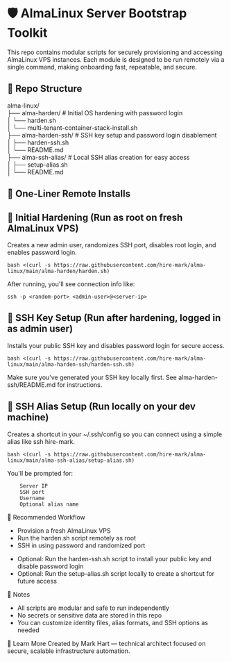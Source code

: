 # 🛡️ AlmaLinux Server Bootstrap Toolkit #

This repo contains modular scripts for securely provisioning and accessing AlmaLinux VPS instances. Each module is designed to be run remotely via a single command, making onboarding fast, repeatable, and secure.


## 📁 Repo Structure

alma-linux/<br>
├── alma-harden/ # Initial OS hardening with password login<br>
│ └── harden.sh<br>
│ └── multi-tenant-container-stack-install.sh<br>
├── alma-harden-ssh/ # SSH key setup and password login disablement<br>
│ ├── harden-ssh.sh<br>
│ └── README.md<br>
├── alma-ssh-alias/ # Local SSH alias creation for easy access<br>
│ ├── setup-alias.sh<br>
│ └── README.md<br>


## 🚀 One-Liner Remote Installs

## 🔧 Initial Hardening (Run as root on fresh AlmaLinux VPS)

Creates a new admin user, randomizes SSH port, disables root login, and enables password login.

```
bash <(curl -s https://raw.githubusercontent.com/hire-mark/alma-linux/main/alma-harden/harden.sh)
```

After running, you'll see connection info like:

```
ssh -p <random-port> <admin-user>@<server-ip>
```
## 🔐 SSH Key Setup (Run after hardening, logged in as admin user)
Installs your public SSH key and disables password login for secure access.

```
bash <(curl -s https://raw.githubusercontent.com/hire-mark/alma-linux/main/alma-harden-ssh/harden-ssh.sh)
```

Make sure you've generated your SSH key locally first. See alma-harden-ssh/README.md for instructions.

## 🧭 SSH Alias Setup (Run locally on your dev machine)
Creates a shortcut in your ~/.ssh/config so you can connect using a simple alias like ssh hire-mark.

```
bash <(curl -s https://raw.githubusercontent.com/hire-mark/alma-linux/main/alma-ssh-alias/setup-alias.sh)
```
You'll be prompted for:
```
    Server IP
    SSH port
    Username
    Optional alias name
```

🧠 Recommended Workflow
- Provision a fresh AlmaLinux VPS<br>
- Run the harden.sh script remotely as root<br>
- SSH in using password and randomized port<br>
* Optional: Run the harden-ssh.sh script to install your public key and disable password login<br>
* Optional: Run the setup-alias.sh script locally to create a shortcut for future access<br>

📌 Notes
- All scripts are modular and safe to run independently<br>
- No secrets or sensitive data are stored in this repo<br>
- You can customize identity files, alias formats, and SSH options as needed<br>

🔗 Learn More
Created by Mark Hart — technical architect focused on secure, scalable infrastructure automation.<br>